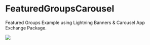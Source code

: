 # FeaturedGroupsCarousel
Featured Groups Example using Lightning Banners &amp; Carousel App Exchange Package.

<a target="_blank" href="https://githubsfdeploy.herokuapp.com/app/githubdeploy/CommunityCloudServicesHub/FeaturedGroupsCarousel">
  <img src="https://raw.githubusercontent.com/afawcett/githubsfdeploy/master/src/main/webapp/resources/img/deploy.png">
</a>

